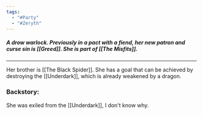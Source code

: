 ```yaml
---
tags:
  - "#Party"
  - "#Zeryth"
---
```

##### A drow warlock. Previously in a pact with a fiend, her new patron and curse sin is [[Greed]]. She is part of [[The Misfits]].
***

Her brother is [[The Black Spider]].
She has a goal that can be achieved by destroying the [[Underdark]], which is already weakened by a dragon.
### Backstory:

She was exiled from the [[Underdark]], I don't know why.